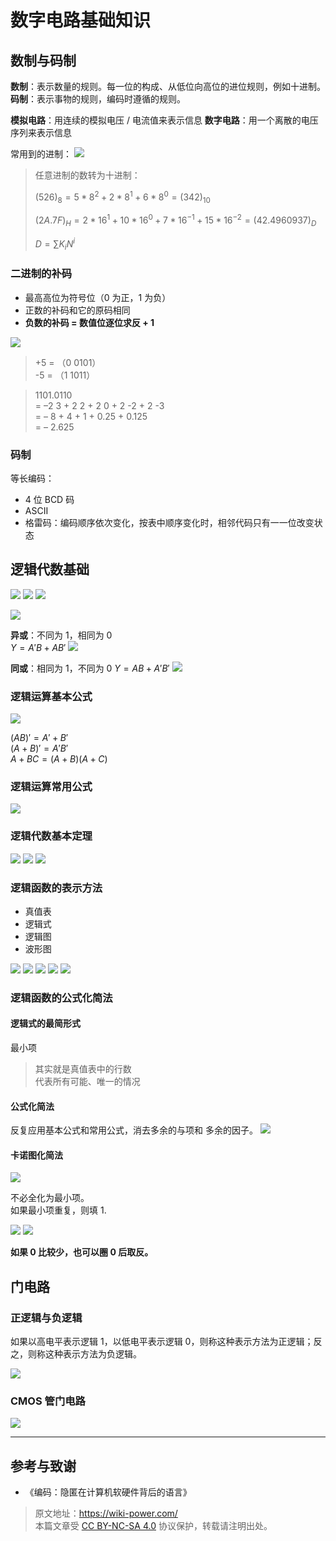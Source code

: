 # 数字电路基础知识

## 数制与码制

**数制**：表示数量的规则。每一位的构成、从低位向高位的进位规则，例如十进制。
**码制**：表示事物的规则，编码时遵循的规则。

**模拟电路**：用连续的模拟电压 / 电流值来表示信息
**数字电路**：用一个离散的电压序列来表示信息

常用到的进制：
![](https://wiki-media-1253965369.cos.ap-guangzhou.myqcloud.com/img/2020-03-03-19-42-56.png)

> 任意进制的数转为十进制：
>
> $(526)_8=5*8^2+2*8^1+6*8^0=(342)_{10}$
>
> $(2A.7F)_H=2*16^1+10*16^0+7*16^{-1}+15*16^{-2}=(42.4960937)_D$
>
> $D=\sum K_iN^i$

### 二进制的补码

- 最⾼高位为符号位（0 为正，1 为负）
- 正数的补码和它的原码相同
- **负数的补码 = 数值位逐位求反 + 1**

![](https://wiki-media-1253965369.cos.ap-guangzhou.myqcloud.com/img/2020-03-05-11-51-43.png)

> +5 = （0 0101）  
> -5 = （1 1011）

> 1101.0110  
> = –2 3 + 2 2 + 2 0 + 2 -2 + 2 -3  
> = – 8 + 4 + 1 + 0.25 + 0.125  
> = – 2.625

### 码制

等长编码：

- 4 位 BCD 码
- ASCII
- 格雷码：编码顺序依次变化，按表中顺序变化时，相邻代码只有⼀一位改变状态

## 逻辑代数基础

![](https://wiki-media-1253965369.cos.ap-guangzhou.myqcloud.com/img/2020-03-05-12-18-59.png)
![](https://wiki-media-1253965369.cos.ap-guangzhou.myqcloud.com/img/2020-03-05-12-19-13.png)
![](https://wiki-media-1253965369.cos.ap-guangzhou.myqcloud.com/img/2020-03-05-12-19-31.png)

![](https://wiki-media-1253965369.cos.ap-guangzhou.myqcloud.com/img/2020-03-05-16-43-58.png)

**异或**：不同为 1，相同为 0  
$Y=A'B+AB'$
![](https://wiki-media-1253965369.cos.ap-guangzhou.myqcloud.com/img/2020-03-05-12-24-18.png)

**同或**：相同为 1，不同为 0
$Y=AB+A'B'$
![](https://wiki-media-1253965369.cos.ap-guangzhou.myqcloud.com/img/2020-03-05-12-24-28.png)

### 逻辑运算基本公式

![](https://wiki-media-1253965369.cos.ap-guangzhou.myqcloud.com/img/2020-03-05-12-38-23.png)

$(A B) ' = A' + B'$  
$(A+ B)' = A'B'$  
$A + B C = (A +B)(A +C)$

### 逻辑运算常用公式

![](https://wiki-media-1253965369.cos.ap-guangzhou.myqcloud.com/img/2020-03-05-12-40-28.png)

### 逻辑代数基本定理

![](https://wiki-media-1253965369.cos.ap-guangzhou.myqcloud.com/img/2020-03-05-12-46-01.png)
![](https://wiki-media-1253965369.cos.ap-guangzhou.myqcloud.com/img/2020-03-05-12-46-22.png)
![](https://wiki-media-1253965369.cos.ap-guangzhou.myqcloud.com/img/2020-03-05-12-46-49.png)

### 逻辑函数的表示方法

- 真值表
- 逻辑式
- 逻辑图
- 波形图

![](https://wiki-media-1253965369.cos.ap-guangzhou.myqcloud.com/img/2020-03-05-13-46-50.png)
![](https://wiki-media-1253965369.cos.ap-guangzhou.myqcloud.com/img/2020-03-05-13-47-09.png)
![](https://wiki-media-1253965369.cos.ap-guangzhou.myqcloud.com/img/2020-03-05-13-47-21.png)
![](https://wiki-media-1253965369.cos.ap-guangzhou.myqcloud.com/img/2020-03-05-13-47-34.png)
![](https://wiki-media-1253965369.cos.ap-guangzhou.myqcloud.com/img/2020-03-05-13-47-52.png)

### 逻辑函数的公式化简法

#### 逻辑式的最简形式

最小项

> 其实就是真值表中的行数  
> 代表所有可能、唯一的情况

#### 公式化简法

反复应用基本公式和常用公式，消去多余的与项和
多余的因子。
![](https://wiki-media-1253965369.cos.ap-guangzhou.myqcloud.com/img/2020-03-05-15-07-16.png)

#### 卡诺图化简法

![](https://wiki-media-1253965369.cos.ap-guangzhou.myqcloud.com/img/2020-03-05-15-44-43.png)

不必全化为最小项。  
如果最小项重复，则填 1.

![](https://wiki-media-1253965369.cos.ap-guangzhou.myqcloud.com/img/2020-03-05-15-52-44.png)
![](https://wiki-media-1253965369.cos.ap-guangzhou.myqcloud.com/img/2020-03-05-15-52-57.png)

**如果 0 比较少，也可以圈 0 后取反。**

## 门电路

### 正逻辑与负逻辑

如果以高电平表示逻辑 1，以低电平表示逻辑 0，则称这种表示方法为正逻辑；反之，则称这种表示方法为负逻辑。

![](https://wiki-media-1253965369.cos.ap-guangzhou.myqcloud.com/img/20210606150111.png)

### CMOS 管门电路

![](https://wiki-media-1253965369.cos.ap-guangzhou.myqcloud.com/img/20210606153349.png)

---

## 参考与致谢

- 《编码：隐匿在计算机软硬件背后的语言》

> 原文地址：<https://wiki-power.com/>  
> 本篇文章受 [CC BY-NC-SA 4.0](https://creativecommons.org/licenses/by/4.0/deed.zh) 协议保护，转载请注明出处。
